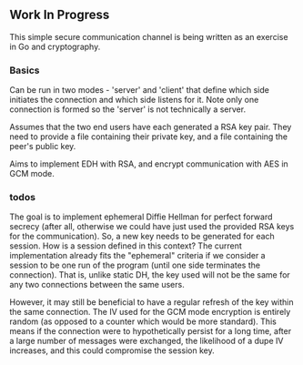 ## Work In Progress

This simple secure communication channel is being written as an exercise in Go and cryptography.

### Basics
Can be run in two modes - 'server' and 'client' that define which side initiates the connection and which side listens for it. Note only one connection is formed so the 'server' is not technically a server.

Assumes that the two end users have each generated a RSA key pair. They need to provide a file containing their private key, and a file containing the peer's public key.

Aims to implement EDH with RSA, and encrypt communication with AES in GCM mode.

### todos
The goal is to implement ephemeral Diffie Hellman for perfect forward secrecy (after all, otherwise we could have just used the provided RSA keys for the communication). So, a new key needs to be generated for each session. How is a session defined in this context? The current implementation already fits the "ephemeral" criteria if we consider a session to be one run of the program (until one side terminates the connection). That is, unlike static DH, the key used will not be the same for any two connections between the same users.

However, it may still be beneficial to have a regular refresh of the key within the same connection. The IV used for the GCM mode encryption is entirely random (as opposed to a counter which would be more standard). This means if the connection were to hypothetically persist for a long time, after a large number of messages were exchanged, the likelihood of a dupe IV increases, and this could compromise the session key.
